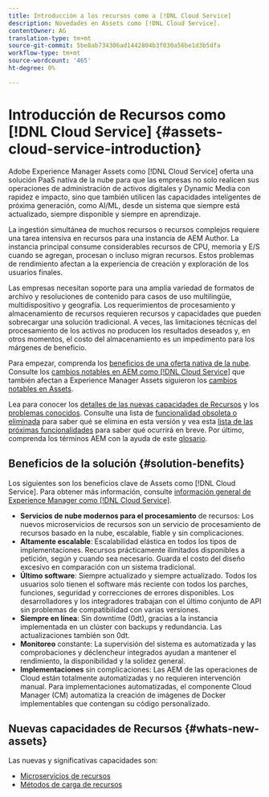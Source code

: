 ```yaml
---
title: Introducción a los recursos como a [!DNL Cloud Service]
description: Novedades en Assets como [!DNL Cloud Service].
contentOwner: AG
translation-type: tm+mt
source-git-commit: 5be8ab734306ad1442804b3f030a56be1d3b5dfa
workflow-type: tm+mt
source-wordcount: '465'
ht-degree: 0%

---
```



# Introducción de Recursos como [!DNL Cloud Service] {#assets-cloud-service-introduction}

<!-- Need review information from gklebus -->

Adobe Experience Manager Assets como [!DNL Cloud Service] oferta una solución PaaS nativa de la nube para que las empresas no solo realicen sus operaciones de administración de activos digitales y Dynamic Media con rapidez e impacto, sino que también utilicen las capacidades inteligentes de próxima generación, como AI/ML, desde un sistema que siempre está actualizado, siempre disponible y siempre en aprendizaje.

La ingestión simultánea de muchos recursos o recursos complejos requiere una tarea intensiva en recursos para una instancia de AEM Author. La instancia principal consume considerables recursos de CPU, memoria y E/S cuando se agregan, procesan o incluso migran recursos. Estos problemas de rendimiento afectan a la experiencia de creación y exploración de los usuarios finales.

Las empresas necesitan soporte para una amplia variedad de formatos de archivo y resoluciones de contenido para casos de uso multilingüe, multidispositivo y geografía. Los requerimientos de procesamiento y almacenamiento de recursos requieren recursos y capacidades que pueden sobrecargar una solución tradicional. A veces, las limitaciones técnicas del procesamiento de los activos no producen los resultados deseados y, en otros momentos, el costo del almacenamiento es un impedimento para los márgenes de beneficio.

Para empezar, comprenda los [beneficios de una oferta nativa de la nube](#solution-benefits). Consulte los [cambios notables en AEM como [!DNL Cloud Service]](/help/release-notes/aem-cloud-changes.md) que también afectan a Experience Manager Assets siguieron los [cambios notables en Assets](/help/assets/assets-cloud-changes.md).

Lea para conocer los [detalles de las nuevas capacidades de Recursos](#whats-new-assets) y los [problemas conocidos](/help/release-notes/known-issues.md). Consulte una lista de [funcionalidad obsoleta o eliminada](/help/release-notes/deprecated-removed-features.md) para saber qué se elimina en esta versión y vea esta [lista de las próximas funcionalidades](/help/release-notes/known-issues.md#upcoming-assets-capabilities) para saber qué ocurrirá en breve. Por último, comprenda los términos AEM con la ayuda de este [glosario](/help/overview/terminology.md).

## Beneficios de la solución {#solution-benefits}

Los siguientes son los beneficios clave de Assets como [!DNL Cloud Service]. Para obtener más información, consulte [información general de Experience Manager como [!DNL Cloud Service]](/help/overview/introduction.md).

* **Servicios de nube modernos para el procesamiento** de recursos: Los nuevos microservicios de recursos son un servicio de procesamiento de recursos basado en la nube, escalable, fiable y sin complicaciones.
* **Altamente escalable**: Escalabilidad elástica en todos los tipos de implementaciones. Recursos prácticamente ilimitados disponibles a petición, según y cuando sea necesario. Guarda el costo del diseño excesivo en comparación con un sistema tradicional.
* **Último software**: Siempre actualizado y siempre actualizado. Todos los usuarios solo tienen el software más reciente con todos los parches, funciones, seguridad y correcciones de errores disponibles. Los desarrolladores y los integradores trabajan con el último conjunto de API sin problemas de compatibilidad con varias versiones.
* **Siempre en línea**: Sin downtime (0dt), gracias a la instancia implementada en un clúster con backups y redundancia. Las actualizaciones también son 0dt.
* **Monitoreo** constante: La supervisión del sistema es automatizada y las comprobaciones y déclencheur integrados ayudan a mantener el rendimiento, la disponibilidad y la solidez general.
* **Implementaciones** sin complicaciones: Las AEM de las operaciones de Cloud están totalmente automatizadas y no requieren intervención manual. Para implementaciones automatizadas, el componente Cloud Manager (CM) automatiza la creación de imágenes de Docker implementables que contengan su código personalizado.

## Nuevas capacidades de Recursos {#whats-new-assets}

Las nuevas y significativas capacidades son:

* [Microservicios de recursos](/help/assets/asset-microservices-overview.md)
* [Métodos de carga de recursos](/help/assets/add-assets.md)
